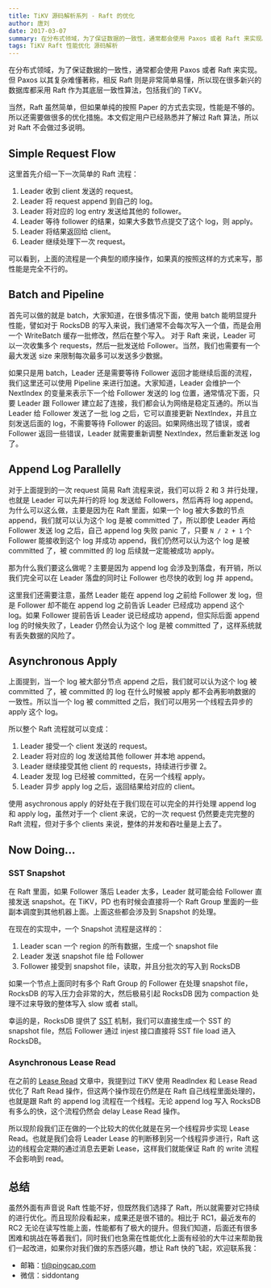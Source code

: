 ```yaml
---
title: TiKV 源码解析系列 - Raft 的优化
author: 唐刘
date: 2017-03-07
summary: 在分布式领域，为了保证数据的一致性，通常都会使用 Paxos 或者 Raft 来实现。但 Paxos 以其复杂难懂著称，相反 Raft 则是非常简单易懂，所以现在很多新兴的数据库都采用 Raft 作为其底层一致性算法，包括我们的 TiKV。
tags: TiKV Raft 性能优化 源码解析
---
```



在分布式领域，为了保证数据的一致性，通常都会使用 Paxos 或者 Raft 来实现。但 Paxos 以其复杂难懂著称，相反 Raft 则是非常简单易懂，所以现在很多新兴的数据库都采用 Raft 作为其底层一致性算法，包括我们的 TiKV。

当然，Raft 虽然简单，但如果单纯的按照 Paper 的方式去实现，性能是不够的。所以还需要做很多的优化措施。本文假定用户已经熟悉并了解过 Raft 算法，所以对 Raft 不会做过多说明。

## Simple Request Flow

这里首先介绍一下一次简单的 Raft 流程：

1. Leader 收到 client 发送的 request。
2. Leader 将 request append 到自己的 log。
3. Leader 将对应的 log entry 发送给其他的 follower。
4. Leader 等待 follower 的结果，如果大多数节点提交了这个 log，则 apply。
5. Leader 将结果返回给 client。
6. Leader 继续处理下一次 request。

可以看到，上面的流程是一个典型的顺序操作，如果真的按照这样的方式来写，那性能是完全不行的。

## Batch and Pipeline

首先可以做的就是 batch，大家知道，在很多情况下面，使用 batch 能明显提升性能，譬如对于 RocksDB 的写入来说，我们通常不会每次写入一个值，而是会用一个 WriteBatch 缓存一批修改，然后在整个写入。 对于 Raft 来说，Leader 可以一次收集多个 requests，然后一批发送给 Follower。当然，我们也需要有一个最大发送 size 来限制每次最多可以发送多少数据。

如果只是用 batch，Leader  还是需要等待 Follower 返回才能继续后面的流程，我们这里还可以使用 Pipeline 来进行加速。大家知道，Leader 会维护一个 NextIndex 的变量来表示下一个给 Follower 发送的 log 位置，通常情况下面，只要 Leader 跟 Follower 建立起了连接，我们都会认为网络是稳定互通的。所以当 Leader 给 Follower 发送了一批 log 之后，它可以直接更新 NextIndex，并且立刻发送后面的 log，不需要等待 Follower 的返回。如果网络出现了错误，或者 Follower 返回一些错误，Leader 就需要重新调整 NextIndex，然后重新发送 log 了。

## Append Log Parallelly

对于上面提到的一次 request 简易 Raft 流程来说，我们可以将 2 和 3 并行处理，也就是 Leader 可以先并行的将 log 发送给 Followers，然后再将 log append。为什么可以这么做，主要是因为在 Raft 里面，如果一个 log 被大多数的节点append，我们就可以认为这个 log 是被 committed 了，所以即使 Leader 再给 Follower 发送 log 之后，自己 append log 失败 panic 了，只要 `N / 2 + 1` 个 Follower 能接收到这个 log 并成功 append，我们仍然可以认为这个 log 是被 committed 了，被 committed 的 log 后续就一定能被成功 apply。

那为什么我们要这么做呢？主要是因为 append log 会涉及到落盘，有开销，所以我们完全可以在 Leader 落盘的同时让 Follower 也尽快的收到 log 并 append。

这里我们还需要注意，虽然 Leader 能在 append log 之前给 Follower 发 log，但是 Follower 却不能在 append log 之前告诉 Leader 已经成功 append 这个 log。如果 Follower 提前告诉 Leader 说已经成功 append，但实际后面 append log 的时候失败了，Leader 仍然会认为这个 log 是被 committed 了，这样系统就有丢失数据的风险了。

## Asynchronous Apply

上面提到，当一个 log 被大部分节点 append 之后，我们就可以认为这个 log 被 committed 了，被 committed 的 log 在什么时候被 apply 都不会再影响数据的一致性。所以当一个 log 被 committed 之后，我们可以用另一个线程去异步的 apply 这个 log。

所以整个 Raft 流程就可以变成：

1. Leader 接受一个 client 发送的 request。
2. Leader 将对应的 log 发送给其他 follower 并本地 append。
3. Leader 继续接受其他 client 的 requests，持续进行步骤 2。
4. Leader 发现 log 已经被 committed，在另一个线程 apply。
5. Leader 异步 apply log 之后，返回结果给对应的 client。

使用 asychronous apply 的好处在于我们现在可以完全的并行处理 append log 和 apply log，虽然对于一个 client 来说，它的一次 request 仍然要走完完整的 Raft 流程，但对于多个 clients 来说，整体的并发和吞吐量是上去了。

##  Now Doing…

### SST Snapshot

在 Raft 里面，如果 Follower 落后 Leader 太多，Leader 就可能会给 Follower 直接发送 snapshot。在 TiKV，PD 也有时候会直接将一个 Raft Group 里面的一些副本调度到其他机器上面。上面这些都会涉及到 Snapshot 的处理。

在现在的实现中，一个 Snapshot 流程是这样的：

1. Leader scan 一个 region 的所有数据，生成一个 snapshot file
2. Leader 发送 snapshot file 给 Follower
3. Follower 接受到 snapshot file，读取，并且分批次的写入到 RocksDB

如果一个节点上面同时有多个 Raft Group 的 Follower 在处理 snapshot file，RocksDB 的写入压力会非常的大，然后极易引起 RocksDB 因为 compaction 处理不过来导致的整体写入 slow 或者 stall。

幸运的是，RocksDB 提供了 [SST](https://github.com/facebook/rocksdb/wiki/Creating-and-Ingesting-SST-files) 机制，我们可以直接生成一个 SST 的 snapshot file，然后 Follower 通过 injest 接口直接将 SST file load 进入 RocksDB。

### Asynchronous  Lease Read

在之前的 [Lease Read](http://mp.weixin.qq.com/s?__biz=MzI3NDIxNTQyOQ==&mid=2247484499&idx=1&sn=79acb9b4b2f8baa3296f2288c4a0a45b&scene=0#wechat_redirect) 文章中，我提到过 TiKV 使用 ReadIndex 和 Lease Read 优化了 Raft Read 操作，但这两个操作现在仍然是在 Raft 自己线程里面处理的，也就是跟 Raft 的 append log 流程在一个线程。无论 append log 写入 RocksDB 有多么的快，这个流程仍然会 delay Lease Read 操作。

所以现阶段我们正在做的一个比较大的优化就是在另一个线程异步实现 Lease Read。也就是我们会将 Leader Lease 的判断移到另一个线程异步进行，Raft 这边的线程会定期的通过消息去更新 Lease，这样我们就能保证 Raft 的 write 流程不会影响到 read。

## 总结

虽然外面有声音说 Raft 性能不好，但既然我们选择了 Raft，所以就需要对它持续的进行优化。而且现阶段看起来，成果还是很不错的。相比于 RC1，最近发布的 RC2 无论在读写性能上面，性能都有了极大的提升。但我们知道，后面还有很多困难和挑战在等着我们，同时我们也急需在性能优化上面有经验的大牛过来帮助我们一起改进，如果你对我们做的东西感兴趣，想让 Raft 快的飞起，欢迎联系我：

+ 邮箱：tl@pingcap.com
+ 微信：siddontang